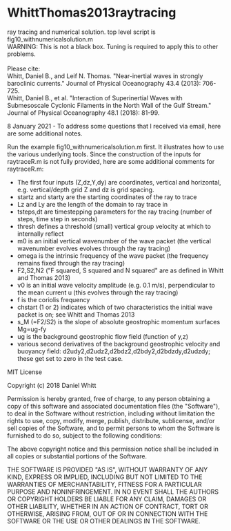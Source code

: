 # WhittThomas2013raytracing
ray tracing and numerical solution. top level script is fig10_withnumericalsolution.m <br>
WARNING: This is not a black box. Tuning is required to apply this to other problems.
<br><br>
Please cite:
<br>
Whitt, Daniel B., and Leif N. Thomas. "Near-inertial waves in strongly baroclinic currents." Journal of Physical Oceanography 43.4 (2013): 706-725.<br>
Whitt, Daniel B., et al. "Interaction of Superinertial Waves with Submesoscale Cyclonic Filaments in the North Wall of the Gulf Stream." Journal of Physical Oceanography 48.1 (2018): 81-99.

8 January 2021 - To address some questions that I received via email, here are some additional notes.

Run the example fig10_withnumericalsolution.m first. It illustrates how to use the various underlying tools.
Since the construction of the inputs for raytraceR.m is not fully provided, here are some additional comments for raytraceR.m:
- The first four inputs (Z,dz,Y,dy) are coordinates, vertical and horizontal, e.g. vertical/depth grid Z and dz is grid spacing.
- startz and starty are the starting coordinates of the ray to trace
- Lz and Ly are the length of the domain to ray trace in
- tsteps,dt are timestepping parameters for the ray tracing (number of steps, time step in seconds)
- thresh defines a threshold (small) vertical group velocity at which to internally reflect
- m0 is an initial vertical wavenumber of the wave packet (the vertical wavenumber evolves evolves through the ray tracing)
- omega is the intrinsic frequency of the wave packet (the frequency remains fixed through the ray tracing)
- F2,S2,N2 ("F squared, S squared and N squared" are as defined in Whitt and Thomas 2013)
- v0 is an initial wave velocity amplitude (e.g. 0.1 m/s), perpendicular to the mean current u (this evolves through the ray tracing)
- f is the coriolis frequency
- chstart (1 or 2) indicates which of two characteristics the initial wave packet is on; see Whitt and Thomas 2013
- s_M (=F2/S2) is the slope of absolute geostrophic momentum surfaces Mg=ug-fy
- ug is the background geostrophic flow field (function of y,z)
- various second derivatives of the background geostrophic velocity and buoyancy field: d2udy2,d2udz2,d2bdz2,d2bdy2,d2bdzdy,d2udzdy;
these get set to zero in the test case.

MIT License

Copyright (c) 2018 Daniel Whitt

Permission is hereby granted, free of charge, to any person obtaining a copy
of this software and associated documentation files (the "Software"), to deal
in the Software without restriction, including without limitation the rights
to use, copy, modify, merge, publish, distribute, sublicense, and/or sell
copies of the Software, and to permit persons to whom the Software is
furnished to do so, subject to the following conditions:

The above copyright notice and this permission notice shall be included in all
copies or substantial portions of the Software.

THE SOFTWARE IS PROVIDED "AS IS", WITHOUT WARRANTY OF ANY KIND, EXPRESS OR
IMPLIED, INCLUDING BUT NOT LIMITED TO THE WARRANTIES OF MERCHANTABILITY,
FITNESS FOR A PARTICULAR PURPOSE AND NONINFRINGEMENT. IN NO EVENT SHALL THE
AUTHORS OR COPYRIGHT HOLDERS BE LIABLE FOR ANY CLAIM, DAMAGES OR OTHER
LIABILITY, WHETHER IN AN ACTION OF CONTRACT, TORT OR OTHERWISE, ARISING FROM,
OUT OF OR IN CONNECTION WITH THE SOFTWARE OR THE USE OR OTHER DEALINGS IN THE
SOFTWARE.
